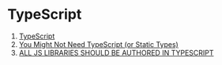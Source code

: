 # TypeScript

1. [TypeScript](https://www.typescriptlang.org/)
1. [You Might Not Need TypeScript (or Static Types)](https://medium.com/javascript-scene/you-might-not-need-typescript-or-static-types-aa7cb670a77b)
1. [ALL JS LIBRARIES SHOULD BE AUTHORED IN TYPESCRIPT](https://staltz.com/all-js-libraries-should-be-authored-in-typescript.html)
